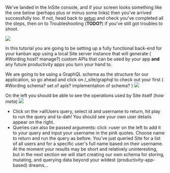 We've landed in the InSite console, and if your screen looks something like the one below (perhaps plus or minus some links) then you've arrived successfully too. If not, head back to [setup](../installation) and check you've completed all the steps, then on to Troubleshooting (**TODO?**) if you've still got troubles to shoot.

<img src="/images/ss1.png"/>

In this tutorial you are going to be setting up a fully functional back-end for your kanban app using a local Site server instance that will generate ( #Wording host? manage?) custom APIs that can be used by your app **and** any future productivity apps you turn your hand to.

We are going to be using a GraphQL schema as the structure for our application, so go ahead and click on /\_site/graphql to check out your first ( #Wording schema? set of apis? implementation of schema? )
<img src="/images/ss2.png"/>

On the left you should be able to see the operations used by Site itself (<em>how meta</em>)
<img src="/images/ss3.png"/>

- Click on the >allUsers query, select id and username to return, hit play to run the query and ta-dah! You should see your own user details appear on the right.
- Queries can also be passed arguments: click >user on the left to add it to your query and input your username in the pink quotes. Choose name to return and run the query as before. You've just queried Site for a list of all users and for a specific user's full name based on their username. At the moment your results may be short and relatively uninteresting, but in the next section we will start creating our own schema for storing, mutating, and querying data beyond your wildest (productivity-app-based) dreams...
